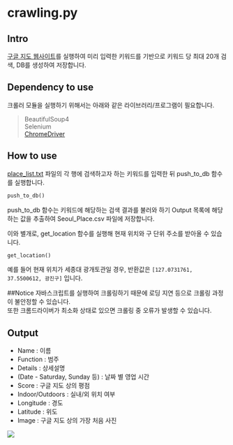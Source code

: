  <h1 align="left">crawling.py</h1>
 
 ## Intro
 [구글 지도 웹사이트](https://www.google.com/maps)를 실행하여 미리 입력한 키워드를 기반으로 키워드 당 최대 20개 검색,
  DB를 생성하여 저장합니다.
 
 ## Dependency to use
 크롤러 모듈을 실행하기 위해서는 아래와 같은 라이브러리/프로그램이 필요합니다.
 > BeautifulSoup4\
 > Selenium\
 > [ChromeDriver](http://chromedriver.chromium.org/downloads)
 
 ## How to use
 [place_list.txt](/place_list.txt) 파일의 각 행에 검색하고자 하는 키워드를 입력한 뒤 push_to_db 함수 를 실행합니다.
 ```python
push_to_db()
```
 push_to_db 함수는 키워드에 해당하는 검색 결과를 불러와 하기 Output 목록에 해당하는 값을 추출하여 Seoul_Place.csv 파일에 저장합니다.
  
 이와 별개로, get_location 함수를 실행해 현재 위치와 구 단위 주소를 받아올 수 있습니다.
 ```python
 get_location()
```
예를 들어 현재 위치가 세종대 광개토관일 경우, 반환값은 `[127.0731761, 37.5500612, 광진구]` 입니다.
 
 
 ##Notice
 자바스크립트를 실행하여 크롤링하기 때문에 로딩 지연 등으로 크롤링 과정이 불안정할 수 있습니다.\
 또한 크롬드라이버가 최소화 상태로 있으면 크롤링 중 오류가 발생할 수 있습니다. 
 
 ## Output
 - Name : 이름
 - Function : 범주
 - Details : 상세설명
 - (Date - Saturday, Sunday 등) : 날짜 별 영업 시간
 - Score : 구글 지도 상의 평점
 - Indoor/Outdoors : 실내/외 위치 여부
 - Longitude : 경도
 - Latitude : 위도
 - Image : 구글 지도 상의 가장 처음 사진
 

![](image/crawling_output.png)